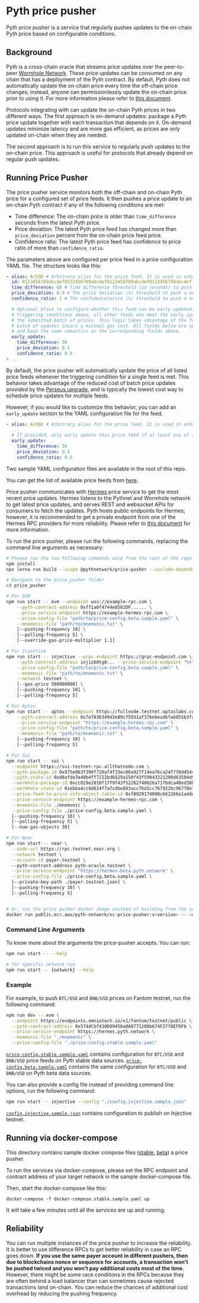 # Pyth price pusher

Pyth price pusher is a service that regularly pushes updates to the on-chain Pyth price based on configurable conditions.

## Background

Pyth is a cross-chain oracle that streams price updates over the peer-to-peer [Wormhole Network](https://wormholenetwork.com/).
These price updates can be consumed on any chain that has a deployment of the Pyth contract.
By default, Pyth does not automatically update the on-chain price every time the off-chain price changes;
instead, anyone can permissionlessly update the on-chain price prior to using it.
For more information please refer to [this document](https://docs.pyth.network/documentation/how-pyth-works).

Protocols integrating with can update the on-chain Pyth prices in two different ways.
The first approach is on-demand updates: package a Pyth price update together with each transaction that depends on it.
On-demand updates minimize latency and are more gas efficient, as prices are only updated on-chain when they are needed.

The second approach is to run this service to regularly push updates to the on-chain price.
This approach is useful for protocols that already depend on regular push updates.

## Running Price Pusher

The price pusher service monitors both the off-chain and on-chain Pyth price for a configured set of price feeds.
It then pushes a price update to an on-chain Pyth contract if any of the following conditions are met:

- Time difference: The on-chain price is older than `time_difference` seconds
  from the latest Pyth price.
- Price deviation: The latest Pyth price feed has changed more than `price_deviation` percent
  from the on-chain price feed price.
- Confidence ratio: The latest Pyth price feed has confidence to price ratio of more than
  `confidence_ratio`.

The parameters above are configured per price feed in a price configuration YAML file. The structure looks like this:

```yaml
- alias: A/USD # Arbitrary alias for the price feed. It is used in enhance logging.
  id: 0123456789abcdef0123456789abcdef0123456789abcdef0123456789abcdef # id of a price feed, a 32-byte hex string.
  time_difference: 60 # Time difference threshold (in seconds) to push a newer price feed.
  price_deviation: 0.5 # The price deviation (%) threshold to push a newer price feed.
  confidence_ratio: 1 # The confidence/price (%) threshold to push a newer price feed.

  # Optional block to configure whether this feed can be early updated. If at least one feed meets the
  # triggering conditions above, all other feeds who meet the early update conditions will be included in
  # the submitted batch of prices. This logic takes advantage of the fact that adding a feed to a larger
  # batch of updates incurs a minimal gas cost. All fields below are optional (and interpreted as infinity if omitted)
  # and have the same semantics as the corresponding fields above.
  early_update:
    time_difference: 30
    price_deviation: 0.1
    confidence_ratio: 0.5
- ...
```

By default, the price pusher will automatically update the price of all listed price feeds whenever the
triggering condition for a single feed is met. This behavior takes advantage of the reduced cost of batch price updates
provided by the [Perseus upgrade](https://medium.com/@antonia.vanna.delgado/pyth-network-perseus-first-party-data-matters-e3379bf0d019),
and is typically the lowest cost way to schedule price updates for multiple feeds.

However, if you would like to customize this behavior, you can add an `early_update` section to the YAML configuration file for
the feed.

```yaml
- alias: A/USD # Arbitrary alias for the price feed. It is used in enhance logging.
  ...
  # If provided, only early update this price feed if at least one of the listed triggering conditions is met.
  early_update:
    time_difference: 30
    price_deviation: 0.1
    confidence_ratio: 0.5
```

Two sample YAML configuration files are available in the root of this repo.

You can get the list of available price feeds from
[here](https://pyth.network/developers/price-feed-ids/).

Price pusher communicates with [Hermes][] price service to get the most recent price updates. Hermes listens to the
Pythnet and Wormhole network to get latest price updates, and serves REST and websocket APIs for consumers to fetch the
updates. Pyth hosts public endpoints for Hermes; however, it is recommended to get a private endpoint from one of the
Hermes RPC providers for more reliability. Please refer to [this
document](https://docs.pyth.network/documentation/pythnet-price-feeds/hermes) for more information.

To run the price pusher, please run the following commands, replacing the command line arguments as necessary:

```sh
# Please run the two following commands once from the root of the repo to build the code.
npm install
npx lerna run build --scope @pythnetwork/price-pusher --include-dependencies

# Navigate to the price_pusher folder
cd price_pusher

# For EVM
npm run start -- evm --endpoint wss://example-rpc.com \
    --pyth-contract-address 0xff1a0f4744e8582DF...... \
    --price-service-endpoint https://example-hermes-rpc.com \
    --price-config-file "path/to/price-config.beta.sample.yaml" \
    --mnemonic-file "path/to/mnemonic.txt" \
    [--pushing-frequency 10] \
    [--polling-frequency 5] \
    [--override-gas-price-multiplier 1.1]

# For Injective
npm run start -- injective --grpc-endpoint https://grpc-endpoint.com \
    --pyth-contract-address inj1z60tg0... --price-service-endpoint "https://example-hermes-rpc.com" \
    --price-config-file "path/to/price-config.beta.sample.yaml" \
    --mnemonic-file "path/to/mnemonic.txt" \
    --network testnet \
    [--gas-price 500000000] \
    [--pushing-frequency 10] \
    [--polling-frequency 5]

# For Aptos
npm run start -- aptos --endpoint https://fullnode.testnet.aptoslabs.com/v1 \
    --pyth-contract-address 0x7e783b349d3e89cf5931af376ebeadbfab855b3fa239b7ada8f5a92fbea6b387 \
    --price-service-endpoint "https://example-hermes-rpc.com" \
    --price-config-file "path/to/price-config.beta.sample.yaml" \
    --mnemonic-file "path/to/mnemonic.txt" \
    [--pushing-frequency 10] \
    [--polling-frequency 5]

# For Sui
npm run start -- sui \
  --endpoint https://sui-testnet-rpc.allthatnode.com \
  --pyth-package-id 0x975e063f398f720af4f33ec06a927f14ea76ca24f7f8dd544aa62ab9d5d15f44 \
  --pyth-state-id 0xd8afde3a48b4ff7212bd6829a150f43f59043221200d63504d981f62bff2e27a \
  --wormhole-package-id 0xcc029e2810f17f9f43f52262f40026a71fbdca40ed3803ad2884994361910b7e \
  --wormhole-state-id 0xebba4cc4d614f7a7cdbe883acc76d1cc767922bc96778e7b68be0d15fce27c02 \
  --price-feed-to-price-info-object-table-id 0xf8929174008c662266a1adde78e1e8e33016eb7ad37d379481e860b911e40ed5 \
  --price-service-endpoint https://example-hermes-rpc.com \
  --mnemonic-file ./mnemonic \
  --price-config-file ./price-config.beta.sample.yaml \
  [--pushing-frequency 10] \
  [--polling-frequency 5] \
  [--num-gas-objects 30]

# For Near
npm run start -- near \
  --node-url https://rpc.testnet.near.org \
  --network testnet \
  --account-id payer.testnet \ 
  --pyth-contract-address pyth-oracle.testnet \
  --price-service-endpoint "https://hermes-beta.pyth.network" \
  --price-config-file ./price-config.beta.sample.yaml \
  [--private-key-path ./payer.testnet.json] \
  [--pushing-frequency 10] \
  [--polling-frequency 5]


# Or, run the price pusher docker image instead of building from the source
docker run public.ecr.aws/pyth-network/xc-price-pusher:v<version> -- <above-arguments>
```

[hermes]: https://github.com/pyth-network/pyth-crosschain/tree/main/hermes

### Command Line Arguments

To know more about the arguments the price-pusher accepts. You can run:

```sh
npm run start -- --help

# for specific network run
npm run start -- {network} --help
```

### Example

For example, to push `BTC/USD` and `BNB/USD` prices on Fantom testnet, run the following command:

```sh
npm run dev -- evm \
  --endpoint https://endpoints.omniatech.io/v1/fantom/testnet/public \
  --pyth-contract-address 0x5744Cbf430D99456a0A8771208b674F27f8EF0Fb \
  --price-service-endpoint https://hermes.pyth.network \
  --mnemonic-file "./mnemonic" \
  --price-config-file "./price-config.stable.sample.yaml"
```

[`price-config.stable.sample.yaml`](./price-config.stable.sample.yaml) contains configuration for `BTC/USD`
and `BNB/USD` price feeds on Pyth stable data sources. [`price-config.beta.sample.yaml`](./price-config.beta.sample.yaml)
contains the same configuration for `BTC/USD` and `BNB/USD` on Pyth beta data sources.

You can also provide a config file instead of providing command line options, run the following command:

```sh
npm run start -- injective --config "./config.injective.sample.json"
```

[`config.injective.sample.json`](./config.injective.sample.json) contains configuration to publish on Injective testnet.

## Running via docker-compose

This directory contains sample docker compose files ([stable](./docker-compose.stable.sample.yaml),
[beta](./docker-compose.beta.sample.yaml)) a price pusher.

To run the services via docker-compose, please set the RPC endpoint and contract address of your target network in the
sample docker-compose file.

Then, start the docker-compose like this:

```
docker-compose -f docker-compose.stable.sample.yaml up
```

It will take a few minutes until all the services are up and running.

## Reliability

You can run multiple instances of the price pusher to increase the reliability. It is better to use
difference RPCs to get better reliability in case an RPC goes down. **If you use the same payer account
in different pushers, then due to blockchains nonce or sequence for accounts, a transaction won't be
pushed twiced and you won't pay additional costs most of the time.** However, there might be some race
condiitons in the RPCs because they are often behind a load balancer than can sometimes cause rejected
transactions land on-chain. You can reduce the chances of additional cost overhead by reducing the
pushing frequency.
